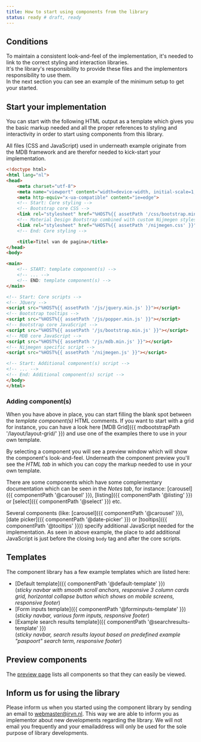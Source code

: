 ```yaml
---
title: How to start using components from the library
status: ready # draft, ready
---
```


## Conditions

To maintain a consistent look-and-feel of the implementation, it's needed to link to the correct styling and interaction libraries.<br>
It's the library's responsibility to provide these files and the implementors responsibility to use them.<br>
In the next section you can see an example of the minimum setup to get your started.

## Start your implementation

You can start with the following HTML output as a template which gives you the 
basic markup needed and all the proper references to styling and interactivity in order to start using components from this library.

All files (CSS and JavaScript) used in underneath example originate from the MDB framework and are therefor needed to kick-start your implementation.

```html
<!doctype html>
<html lang="nl">
<head>
    <meta charset="utf-8">
    <meta name="viewport" content="width=device-width, initial-scale=1, shrink-to-fit=no">
    <meta http-equiv="x-ua-compatible" content="ie=edge">
    <!-- Start: Core styling -->
    <!-- Bootstrap core CSS -->
    <link rel="stylesheet" href="%HOST%{{ assetPath '/css/bootstrap.min.css' }}">
    <!-- Material Design Bootstrap combined with custom Nijmegen styles -->
    <link rel="stylesheet" href="%HOST%{{ assetPath '/nijmegen.css' }}">
    <!-- End: Core styling -->

    <title>Titel van de pagina</title>
</head>
<body>

<main>
    <!-- START: template component(s) -->
    <!-- ... -->
    <!-- END: template component(s) -->
</main>

<!-- Start: Core scripts -->
<!-- JQuery -->
<script src="%HOST%{{ assetPath '/js/jquery.min.js' }}"></script>
<!-- Bootstrap tooltips -->
<script src="%HOST%{{ assetPath '/js/popper.min.js' }}"></script>
<!-- Bootstrap core JavaScript -->
<script src="%HOST%{{ assetPath '/js/bootstrap.min.js' }}"></script>
<!-- MDB core JavaScript -->
<script src="%HOST%{{ assetPath '/js/mdb.min.js' }}"></script>
<!-- Nijmegen specific script -->
<script src="%HOST%{{ assetPath '/nijmegen.js' }}"></script>

<!-- Start: Additional component(s) script -->
<!-- ... -->
<!-- End: Additional component(s) script -->
</body>
</html>
```

### Adding component(s)

When you have above in place, you can start filling the blank spot between the *template component(s)*
HTML comments.
If you want to start with a grid for instance, you can have a look here [MDB Grid]({{ mdbootstrapPath '/layout/layout-grid/' }}) and use one of the examples there to use in your own template.

By selecting a component you will see a preview window which will show the component's look-and-feel.
Underneath the component preview you'll see the *HTML tab* in which you can copy the markup needed
to use in your own template.

There are some components which have some complementary documentation which can be seen in the *Notes tab*, for instance: [carousel]({{ componentPath '@carousel' }}), [listing]({{ componentPath '@listing' }}) or [select]({{ componentPath '@select' }}) etc.

Several components (like: [carousel]({{ componentPath '@carousel' }}), [date picker]({{ componentPath '@date-picker' }}) or [tooltips]({{ componentPath '@tooltips' }})) specify additional JavaScript needed for the implementation. As seen in above example, the place to add additional JavaScript is just before the closing `body` tag and after the core scripts.


## Templates

The component library has a few example templates which are listed here:

* [Default template]({{ componentPath '@default-template' }})<br>
  (*sticky navbar with smooth scroll anchors, responsive 3 column cards grid, horizontal collapse button which shows on mobile screens, responsive footer*)
* [Form inputs template]({{ componentPath '@forminputs-template' }})<br>
  (*sticky navbar, various form inputs, responsive footer*)
* [Example search results template]({{ componentPath '@searchresults-template' }})<br>
  (*sticky navbar, search results layout based on predefined example "paspoort" search term, responsive footer*)

## Preview components

The [preview page](../components-listing.html) lists all components so that they can easily be viewed.

## Inform us for using the library

Please inform us when you started using the component library by sending an email to [webmaster@irvn.nl](mailto:webmaster@irvn.nl). This way we are able to inform you as implementor about new developments regarding the library. We will not email you frequently and your emailaddress will only be used for the sole purpose of library developments.

<script>
    var docElement = document.querySelector('.Document');
    docElement.innerHTML = docElement.innerHTML.replace(/%HOST%/g, window.location.origin);
</script>
